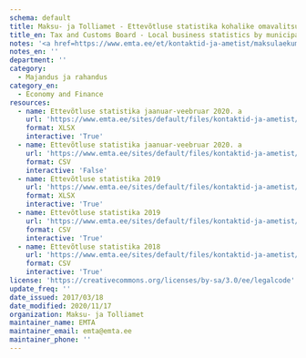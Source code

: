 ```yaml
---
schema: default
title: Maksu- ja Tolliamet - Ettevõtluse statistika kohalike omavalitsuste kaupa
title_en: Tax and Customs Board - Local business statistics by municipalities
notes: '<a href=https://www.emta.ee/et/kontaktid-ja-ametist/maksulaekumine-statistika/maksu-ja-tolliameti-avaandmed>Maksu- ja Tolliameti avaandmed</a>.'
notes_en: ''
department: ''
category:
  - Majandus ja rahandus
category_en:
  - Economy and Finance
resources:
  - name: Ettevõtluse statistika jaanuar-veebruar 2020. a
    url: 'https://www.emta.ee/sites/default/files/kontaktid-ja-ametist/maksulaekumine-statistika/kov/ettevotluse_statistika_2020_jaanuar-veebruar.xlsx'
    format: XLSX
    interactive: 'True'
  - name: Ettevõtluse statistika jaanuar-veebruar 2020. a
    url: 'https://www.emta.ee/sites/default/files/kontaktid-ja-ametist/maksulaekumine-statistika/kov/ettevotluse_statistika_2020_jaanuar-veebruar.csv'
    format: CSV
    interactive: 'False'
  - name: Ettevõtluse statistika 2019
    url: 'https://www.emta.ee/sites/default/files/kontaktid-ja-ametist/maksulaekumine-statistika/kov/ettevotluse_statistika_2019_jaanuar-detsember.xlsx'
    format: XLSX
    interactive: 'True'
  - name: Ettevõtluse statistika 2019
    url: 'https://www.emta.ee/sites/default/files/kontaktid-ja-ametist/maksulaekumine-statistika/kov/ettevotluse_statistika_2019_jaanuar-detsember.csv'
    format: CSV
    interactive: 'True'
  - name: Ettevõtluse statistika 2018
    url: 'https://www.emta.ee/sites/default/files/kontaktid-ja-ametist/maksulaekumine-statistika/kov/kov_statistika.xlsx'
    format: CSV
    interactive: 'True'
license: 'https://creativecommons.org/licenses/by-sa/3.0/ee/legalcode'
update_freq: ''
date_issued: 2017/03/18
date_modified: 2020/11/17
organization: Maksu- ja Tolliamet
maintainer_name: EMTA
maintainer_email: emta@emta.ee
maintainer_phone: ''
---
```

